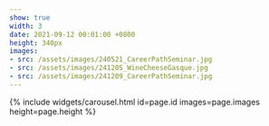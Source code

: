 ```yaml
---
show: true
width: 3
date: 2021-09-12 00:01:00 +0800
height: 340px
images:
- src: /assets/images/240521_CareerPathSeminar.jpg
- src: /assets/images/241205_WineCheeseGasque.jpg
- src: /assets/images/241209_CareerPathSeminar.jpg
---
```


{% include widgets/carousel.html id=page.id images=page.images height=page.height %}
